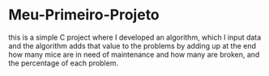# Meu-Primeiro-Projeto
this is a simple C 
project where I developed an 
algorithm, which I input data and the algorithm adds that value to the problems
by adding up at the end how many mice are in need of 
maintenance and how many are broken, and the percentage of each problem.

